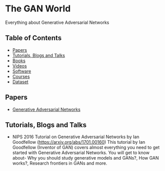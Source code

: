 # The GAN World
Everything about Generative Adversarial Networks

## Table of Contents
- [Papers](#Papers)
- [Tutorials, Blogs and Talks](#Tutorials-Blogs-Talks)
- [Books](#Books)
- [Videos](#Videos)
- [Software](#Software)
- [Courses](#Courses)
- [Dataset](#Dataset)


## Papers
* [Generative Adversarial Networks](https://arxiv.org/abs/1406.2661)


## Tutorials, Blogs and Talks
* NIPS 2016 Tutorial on Generative Adversarial Networks by Ian Goodfellow (https://arxiv.org/abs/1701.00160)
This tutorial by Ian Goodfellow (Inventor of GAN) covers almost everything you need to get started with Generative Adversarial Networks. You will get to know about- Why you should study generative models and GANs?, How GAN works?, Research frontiers in GANs and more. 
